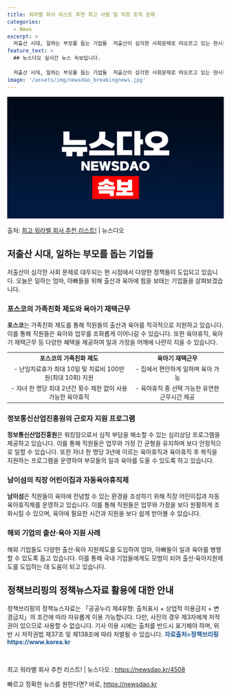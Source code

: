 ```yaml
---
title: 워라밸 회사 리스트 추천 최고 사람 일 직장 조직 문화
categories:
  - News
excerpt: >
  저출산 시대, 일하는 부모를 돕는 기업들  저출산이 심각한 사회문제로 떠오르고 있는 현시점, 이를 해결하기 …
feature_text: >
  ## 뉴스다오 실시간 뉴스 속보입니다.

  저출산 시대, 일하는 부모를 돕는 기업들  저출산이 심각한 사회문제로 떠오르고 있는 현시점, 이를 해결하기 …
image: '/assets/img/newsdao_breakingnews.jpg'
---
```


![뉴스다오 속보](/assets/img/newsdao_breakingnews.jpg)

<p>출처: <a href="https://newsdao.kr/4508" rel="dofollow">최고 워라밸 회사 추천 리스트!</a> | 뉴스다오</p>

<h2 data-ke-size="size26">저출산 시대, 일하는 부모를 돕는 기업들</h2>
<p data-ke-size="size16">저출산이 심각한 사회 문제로 대두되는 현 시점에서 다양한 정책들이 도입되고 있습니다. 오늘은 일하는 엄마, 아빠들을 위해 출산과 육아에 힘을 보태는 기업들을 살펴보겠습니다.</p>

<h3>포스코의 가족친화 제도와 육아기 재택근무</h3>
<p data-ke-size="size16"><b>포스코</b>는 가족친화 제도를 통해 직원들의 출산과 육아를 적극적으로 지원하고 있습니다. 이를 통해 직원들은 육아와 업무를 조화롭게 이어나갈 수 있습니다. 또한 육아휴직, 육아기 재택근무 등 다양한 혜택을 제공하여 일과 가정을 어깨에 나란히 지을 수 있습니다.</p>

<table>
  <tr>
    <td style="text-align: center; height: 17px;"><b>포스코의 가족친화 제도</b></td>
    <td style="text-align: center; height: 17px;"><b>육아기 재택근무</b></td>
  </tr>
  <tr>
    <td style="text-align: center; height: 17px;">- 난임치료휴가 최대 10일 및 치료비 100만 원(최대 10회) 지원</td>
    <td style="text-align: center; height: 17px;">- 집에서 편안하게 일하며 육아 가능</td>
  </tr>
  <tr>
    <td style="text-align: center; height: 17px;">- 자녀 한 명당 최대 2년간 횟수 제한 없이 사용 가능한 육아휴직</td>
    <td style="text-align: center; height: 17px;">- 육아휴직 중 선택 가능한 유연한 근무시간 제공</td>
  </tr>
</table>

<h3>정보통신산업진흥원의 근로자 지원 프로그램</h3>
<p data-ke-size="size16"><b>정보통신산업진흥원</b>은 워킹맘으로서 심적 부담을 해소할 수 있는 심리상담 프로그램을 제공하고 있습니다. 이를 통해 직원들은 업무와 가정 간 균형을 유지하며 보다 안정적으로 일할 수 있습니다. 또한 자녀 한 명당 3년에 이르는 육아휴직과 육아휴직 후 복직을 지원하는 프로그램을 운영하여 부모들의 일과 육아를 도울 수 있도록 하고 있습니다.</p>

<h3>남이섬의 직장 어린이집과 자동육아휴직제</h3>
<p data-ke-size="size16"><b>남이섬</b>은 직원들이 육아에 전념할 수 있는 환경을 조성하기 위해 직장 어린이집과 자동육아휴직제를 운영하고 있습니다. 이를 통해 직원들은 업무와 가정을 보다 원활하게 조화시킬 수 있으며, 육아에 필요한 시간과 지원을 보다 쉽게 받아볼 수 있습니다.</p>

<h3>해외 기업의 출산·육아 지원 사례</h3>
<p data-ke-size="size16">해외 기업들도 다양한 출산·육아 지원제도를 도입하여 엄마, 아빠들이 일과 육아를 병행할 수 있도록 돕고 있습니다. 이를 통해 국내 기업들에게도 모범이 되어 출산·육아지원제도를 도입하는 데 도움이 되고 있습니다.</p>

<h2 data-ke-size="size26">정책브리핑의 정책뉴스자료 활용에 대한 안내</h2>
<p data-ke-size="size16">정책브리핑의 정책뉴스자료는 「공공누리 제4유형: 출처표시 + 상업적 이용금지 + 변경금지」의 조건에 따라 자유롭게 이용 가능합니다. 다만, 사진의 경우 제3자에게 저작권이 있으므로 사용할 수 없습니다. 기사 이용 시에는 출처를 반드시 표기해야 하며, 위반 시 저작권법 제37조 및 제138조에 따라 처벌될 수 있습니다. <b><span style="color: #1a5490;">자료출처=정책브리핑 https://www.korea.kr</span></b></p>

<p data-ke-size="size16">&nbsp;</p>

<p data-ke-size="size16">최고 워라밸 회사 추천 리스트! | 뉴스다오 : <a href="https://newsdao.kr/4508">https://newsdao.kr/4508</a></p>
 

빠르고 정확한 뉴스를 원한다면? 바로, <a href="https://newsdao.kr" rel="dofollow">https://newsdao.kr</a>


    
